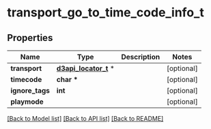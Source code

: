 # transport_go_to_time_code_info_t

## Properties
Name | Type | Description | Notes
------------ | ------------- | ------------- | -------------
**transport** | [**d3api_locator_t**](d3api_locator.md) \* |  | [optional] 
**timecode** | **char \*** |  | [optional] 
**ignore_tags** | **int** |  | [optional] 
**playmode** |  |  | [optional] 

[[Back to Model list]](../README.md#documentation-for-models) [[Back to API list]](../README.md#documentation-for-api-endpoints) [[Back to README]](../README.md)


